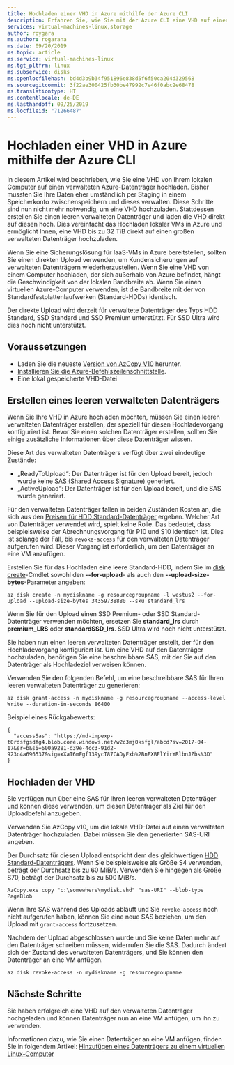 ```yaml
---
title: Hochladen einer VHD in Azure mithilfe der Azure CLI
description: Erfahren Sie, wie Sie mit der Azure CLI eine VHD auf einen verwalteten Azure-Datenträger hochladen.
services: virtual-machines-linux,storage
author: roygara
ms.author: rogarana
ms.date: 09/20/2019
ms.topic: article
ms.service: virtual-machines-linux
ms.tgt_pltfrm: linux
ms.subservice: disks
ms.openlocfilehash: bd4d3b9b34f951896e838d5f6f50ca204d329568
ms.sourcegitcommit: 3f22ae300425fb30be47992c7e46f0abc2e68478
ms.translationtype: HT
ms.contentlocale: de-DE
ms.lasthandoff: 09/25/2019
ms.locfileid: "71266487"
---
```

# <a name="upload-a-vhd-to-azure-using-azure-cli"></a>Hochladen einer VHD in Azure mithilfe der Azure CLI

In diesem Artikel wird beschrieben, wie Sie eine VHD von Ihrem lokalen Computer auf einen verwalteten Azure-Datenträger hochladen. Bisher mussten Sie Ihre Daten eher umständlich per Staging in einem Speicherkonto zwischenspeichern und dieses verwalten. Diese Schritte sind nun nicht mehr notwendig, um eine VHD hochzuladen. Stattdessen erstellen Sie einen leeren verwalteten Datenträger und laden die VHD direkt auf diesen hoch. Dies vereinfacht das Hochladen lokaler VMs in Azure und ermöglicht Ihnen, eine VHD bis zu 32 TiB direkt auf einen großen verwalteten Datenträger hochzuladen.

Wenn Sie eine Sicherungslösung für IaaS-VMs in Azure bereitstellen, sollten Sie einen direkten Upload verwenden, um Kundensicherungen auf verwalteten Datenträgern wiederherzustellen. Wenn Sie eine VHD von einem Computer hochladen, der sich außerhalb von Azure befindet, hängt die Geschwindigkeit von der lokalen Bandbreite ab. Wenn Sie einen virtuellen Azure-Computer verwenden, ist die Bandbreite mit der von Standardfestplattenlaufwerken (Standard-HDDs) identisch.

Der direkte Upload wird derzeit für verwaltete Datenträger des Typs HDD Standard, SSD Standard und SSD Premium unterstützt. Für SSD Ultra wird dies noch nicht unterstützt.

## <a name="prerequisites"></a>Voraussetzungen

- Laden Sie die neueste [Version von AzCopy V10](../../storage/common/storage-use-azcopy-v10.md#download-and-install-azcopy) herunter.
- [Installieren Sie die Azure-Befehlszeilenschnittstelle](/cli/azure/install-azure-cli).
- Eine lokal gespeicherte VHD-Datei

## <a name="create-an-empty-managed-disk"></a>Erstellen eines leeren verwalteten Datenträgers

Wenn Sie Ihre VHD in Azure hochladen möchten, müssen Sie einen leeren verwalteten Datenträger erstellen, der speziell für diesen Hochladevorgang konfiguriert ist. Bevor Sie einen solchen Datenträger erstellen, sollten Sie einige zusätzliche Informationen über diese Datenträger wissen.

Diese Art des verwalteten Datenträgers verfügt über zwei eindeutige Zustände:

- „ReadyToUpload“: Der Datenträger ist für den Upload bereit, jedoch wurde keine [SAS (Shared Access Signature)](https://docs.microsoft.com/azure/storage/common/storage-dotnet-shared-access-signature-part-1) generiert.
- „ActiveUpload“: Der Datenträger ist für den Upload bereit, und die SAS wurde generiert.

Für den verwalteten Datenträger fallen in beiden Zuständen Kosten an, die sich aus den [Preisen für HDD Standard-Datenträger](https://azure.microsoft.com/pricing/details/managed-disks/) ergeben. Welcher Art von Datenträger verwendet wird, spielt keine Rolle. Das bedeutet, dass beispielsweise der Abrechnungsvorgang für P10 und S10 identisch ist. Dies ist solange der Fall, bis `revoke-access` für den verwalteten Datenträger aufgerufen wird. Dieser Vorgang ist erforderlich, um den Datenträger an eine VM anzufügen.

Erstellen Sie für das Hochladen eine leere Standard-HDD, indem Sie im [disk create](/cli/azure/disk#az-disk-create)-Cmdlet sowohl den **--for-upload**- als auch den **--upload-size-bytes**-Parameter angeben:

```azurecli-interactive
az disk create -n mydiskname -g resourcegroupname -l westus2 --for-upload --upload-size-bytes 34359738880 --sku standard_lrs
```

Wenn Sie für den Upload einen SSD Premium- oder SSD Standard-Datenträger verwenden möchten, ersetzen Sie **standard_lrs** durch **premium_LRS** oder **standardSSD_lrs**. SSD Ultra wird noch nicht unterstützt.

Sie haben nun einen leeren verwalteten Datenträger erstellt, der für den Hochladevorgang konfiguriert ist. Um eine VHD auf den Datenträger hochzuladen, benötigen Sie eine beschreibbare SAS, mit der Sie auf den Datenträger als Hochladeziel verweisen können.

Verwenden Sie den folgenden Befehl, um eine beschreibbare SAS für Ihren leeren verwalteten Datenträger zu generieren:

```azurecli-interactive
az disk grant-access -n mydiskname -g resourcegroupname --access-level Write --duration-in-seconds 86400
```

Beispiel eines Rückgabewerts:

```
{
  "accessSas": "https://md-impexp-t0rdsfgsdfg4.blob.core.windows.net/w2c3mj0ksfgl/abcd?sv=2017-04-17&sr=b&si=600a9281-d39e-4cc3-91d2-923c4a696537&sig=xXaT6mFgf139ycT87CADyFxb%2BnPXBElYirYRlbnJZbs%3D"
}
```

## <a name="upload-vhd"></a>Hochladen der VHD

Sie verfügen nun über eine SAS für Ihren leeren verwalteten Datenträger und können diese verwenden, um diesen Datenträger als Ziel für den Uploadbefehl anzugeben.

Verwenden Sie AzCopy v10, um die lokale VHD-Datei auf einen verwalteten Datenträger hochzuladen. Dabei müssen Sie den generierten SAS-URI angeben.

Der Durchsatz für diesen Upload entspricht dem des gleichwertigen [HDD Standard-Datenträgers](disks-types.md#standard-hdd). Wenn Sie beispielsweise als Größe S4 verwenden, beträgt der Durchsatz bis zu 60 MiB/s. Verwenden Sie hingegen als Größe S70, beträgt der Durchsatz bis zu 500 MiB/s.

```
AzCopy.exe copy "c:\somewhere\mydisk.vhd" "sas-URI" --blob-type PageBlob
```

Wenn Ihre SAS während des Uploads abläuft und Sie `revoke-access` noch nicht aufgerufen haben, können Sie eine neue SAS beziehen, um den Upload mit `grant-access` fortzusetzen.

Nachdem der Upload abgeschlossen wurde und Sie keine Daten mehr auf den Datenträger schreiben müssen, widerrufen Sie die SAS. Dadurch ändert sich der Zustand des verwalteten Datenträgers, und Sie können den Datenträger an eine VM anfügen.

```azurecli-interactive
az disk revoke-access -n mydiskname -g resourcegroupname
```

## <a name="next-steps"></a>Nächste Schritte

Sie haben erfolgreich eine VHD auf den verwalteten Datenträger hochgeladen und können Datenträger nun an eine VM anfügen, um ihn zu verwenden.

Informationen dazu, wie Sie einen Datenträger an eine VM anfügen, finden Sie in folgendem Artikel: [Hinzufügen eines Datenträgers zu einem virtuellen Linux-Computer](add-disk.md)
